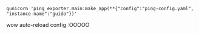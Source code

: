 
```
gunicorn 'ping_exporter.main:make_app(**{"config":"ping-config.yaml", "instance-name":"guido"})'
```


wow auto-reload config :OOOOO